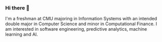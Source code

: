 ### Hi there 👋

I'm a freshman at CMU majoring in Information Systems with an intended double major in Computer Science and minor in Computational Finance. I am interested in software engineering, predictive analytics, machine learning and AI.
<!--
**PhaNtazM1337/PhaNtazM1337** is a ✨ _special_ ✨ repository because its `README.md` (this file) appears on your GitHub profile.

Here are some ideas to get you started:

- 🔭 I’m currently working on ...
- 🌱 I’m currently learning ...
- 👯 I’m looking to collaborate on ...
- 🤔 I’m looking for help with ...
- 💬 Ask me about ...
- 📫 How to reach me: ...
- 😄 Pronouns: ...
- ⚡ Fun fact: ...
-->
